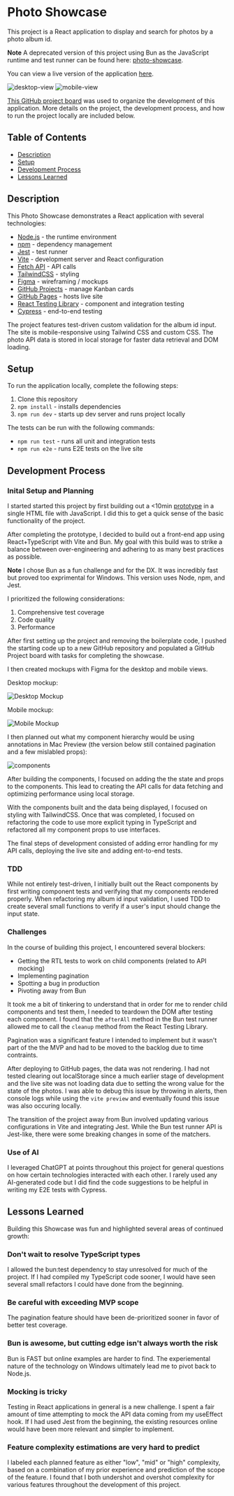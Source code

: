 # Photo Showcase

This project is a React application to display and search for photos by a photo album id.

**Note**
A deprecated version of this project using Bun as the JavaScript runtime and test runner can be found here: [photo-showcase](https://github.com/photo-showcase).

You can view a live version of the application [here](https://jreich5.github.io/photo-showcase-node/).

![desktop-view](./images/desktop-view.png)
![mobile-view](./images/mobile-view.png)

[This GitHub project board](https://github.com/users/jreich5/projects/3) was used to organize the development of this application. More details on the project, the development process, and how to run the project locally are included below.

## Table of Contents

- [Description](#description)
- [Setup](#setup)
- [Development Process](#development-process)
- [Lessons Learned](#lessons-learned)

## Description

This Photo Showcase demonstrates a React application with several technologies:

- [Node.js](https://nodejs.org/en) - the runtime environment
- [npm](https://www.npmjs.com/) - dependency management
- [Jest](https://jestjs.io/) - test runner
- [Vite](https://vitejs.dev/) - development server and React configuration
- [Fetch API](https://developer.mozilla.org/en-US/docs/Web/API/Fetch_API) - API calls
- [TailwindCSS](https://tailwindcss.com/) - styling
- [Figma](https://www.figma.com/) - wireframing / mockups
- [GitHub Projects](https://docs.github.com/en/issues/planning-and-tracking-with-projects/learning-about-projects/about-projects) - manage Kanban cards
- [GitHub Pages](https://pages.github.com/) - hosts live site
- [React Testing Library](https://testing-library.com/) - component and integration testing
- [Cypress](https://www.cypress.io/) - end-to-end testing

The project features test-driven custom validation for the album id input. The site is mobile-responsive using Tailwind CSS and custom CSS. The photo API data is stored in local storage for faster data retrieval and DOM loading.

## Setup

To run the application locally, complete the following steps:

1. Clone this repository
1. `npm install` - installs dependencies
1. `npm run dev` - starts up dev server and runs project locally

The tests can be run with the following commands:

- `npm run test` - runs all unit and integration tests
- `npm run e2e` - runs E2E tests on the live site

## Development Process

### Inital Setup and Planning

I started started this project by first building out a <10min [prototype](https://github.com/jreich5/photo-showcase/blob/main/ten-minute-prototype.html) in a single HTML file with JavaScript. I did this to get a quick sense of the basic functionality of the project.

After completing the prototype, I decided to build out a front-end app using React+TypeScript with Vite and Bun. My goal with this build was to strike a balance between over-engineering and adhering to as many best practices as possible.

**Note**
I chose Bun as a fun challenge and for the DX. It was incredibly fast but proved too exprimental for Windows. This version uses Node, npm, and Jest.

I prioritized the following considerations:

1. Comprehensive test coverage
1. Code quality
1. Performance

After first setting up the project and removing the boilerplate code, I pushed the starting code up to a new GitHub repository and populated a GitHub Project board with tasks for completing the showcase.

I then created mockups with Figma for the desktop and mobile views.

Desktop mockup:

![Desktop Mockup](./images/desktop-mockup.png)

Mobile mockup:

![Mobile Mockup](./images/mobile-mockup.png)

I then planned out what my component hierarchy would be using annotations in Mac Preview (the version below still contained pagination and a few mislabled props):

![components](./images/components.png)

After building the components, I focused on adding the the state and props to the components. This lead to creating the API calls for data fetching and optimizing performance using local storage.

With the components built and the data being displayed, I focused on styling with TailwindCSS. Once that was completed, I focused on refactoring the code to use more explicit typing in TypeScript and refactored all my component props to use interfaces.

The final steps of development consisted of adding error handling for my API calls, deploying the live site and adding ent-to-end tests.

### TDD

While not entirely test-driven, I initially built out the React components by first writing component tests and verifying that my components rendered properly. When refactoring my album id input validation, I used TDD to create several small functions to verify if a user's input should change the input state.

### Challenges

In the course of building this project, I encountered several blockers:

- Getting the RTL tests to work on child components (related to API mocking)
- Implementing pagination
- Spotting a bug in production
- Pivoting away from Bun

It took me a bit of tinkering to understand that in order for me to render child components and test them, I needed to teardown the DOM after testing each component. I found that the `afterAll` method in the Bun test runner allowed me to call the `cleanup` method from the React Testing Library.

Pagination was a significant feature I intended to implement but it wasn't part of the the MVP and had to be moved to the backlog due to time contraints.

After deploying to GitHub pages, the data was not rendering. I had not tested clearing out localStorage since a much earlier stage of development and the live site was not loading data due to setting the wrong value for the state of the photos. I was able to debug this issue by throwing in alerts, then console logs while using the `vite preview` and eventually found this issue was also occuring locally.

The transition of the project away from Bun involved updating various configurations in Vite and integrating Jest. While the Bun test runner API is Jest-like, there were some breaking changes in some of the matchers.

### Use of AI

I leveraged ChatGPT at points throughout this project for general questions on how certain technologies interacted with each other. I rarely used any AI-generated code but I did find the code suggestions to be helpful in writing my E2E tests with Cypress.

## Lessons Learned

Building this Showcase was fun and highlighted several areas of continued growth:

### Don't wait to resolve TypeScript types

I allowed the bun:test dependency to stay unresolved for much of the project. If I had compiled my TypeScript code sooner, I would have seen several small refactors I could have done from the beginning.

### Be careful with exceeding MVP scope

The pagination feature should have been de-prioritized sooner in favor of better test coverage.

### Bun is awesome, but cutting edge isn't always worth the risk

Bun is FAST but online examples are harder to find. The experiemental nature of the technology on Windows ultimately lead me to pivot back to Node.js.

### Mocking is tricky

Testing in React applications in general is a new challenge. I spent a fair amount of time attempting to mock the API data coming from my useEffect hook. If I had used Jest from the beginning, the existing resources online would have been more relevant and simpler to implement.

### Feature complexity estimations are very hard to predict

I labeled each planned feature as either "low", "mid" or "high" complexity, based on a combination of my prior experience and prediction of the scope of the feature. I found that I both undershot and overshot complexity for various features throughout the development of this project.

